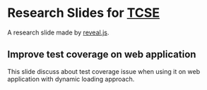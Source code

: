 # Research Slides for [TCSE](http://www.seat.org.tw/TCSE2014/)

A research slide made by [reveal.js](http://lab.hakim.se/reveal-js).

## Improve test coverage on web application

This slide discuss about test coverage issue when using it on web application with dynamic loading approach.